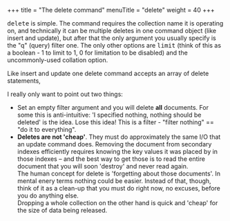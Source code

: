 +++
title = "The delete command"
menuTitle = "delete"
weight = 40
+++

<tt>delete</tt> is simple. The command requires the collection name it is operating on, and technically it can be multiple deletes in one command object (like insert and update), but after that the only argument you usually specify is the "q" (query) filter one. The only other options are <tt>limit</tt> (think of this as a boolean - 1 to limit to 1, 0 for limitation to be disabled) and the uncommonly-used collation option.

Like insert and update one delete command accepts an array of delete statements,

I really only want to point out two things:

- Set an empty filter argument and you will delete **all** documents. For some this is anti-intuitive: 'I specified nothing, nothing should be deleted' is the idea. Lose this idea! This is a filter - "filter nothing" == "do it to everything".
- **Deletes are not 'cheap'**. They must do approximately the same I/O that an update command does. Removing the document from secondary indexes efficiently requires knowing the key values it was placed by in those indexes &ndash; and the best way to get those is to read the entire document that you will soon 'destroy' and never read again.<br>The human concept for delete is 'forgetting about those documents'. In mental enery terms nothing could be easier. Instead of that, though, think of it as a clean-up that you must do right now, no excuses, before you do anything else.<br>Dropping a whole collection on the other hand is quick and 'cheap' for the size of data being released.
